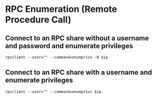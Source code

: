 # RPC Enumeration (Remote Procedure Call)

## Connect to an RPC share without a username and password and enumerate privileges

```ShellSession
rpcclient --user="" --command=enumprivs -N $ip
```

## Connect to an RPC share with a username and enumerate privileges

```ShellSession
rpcclient --user="" --command=enumprivs $ip
```
